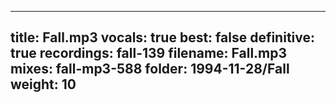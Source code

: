 
---
title: Fall.mp3
vocals: true
best: false
definitive: true
recordings: fall-139
filename: Fall.mp3
mixes: fall-mp3-588
folder: 1994-11-28/Fall
weight: 10
---
